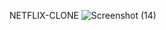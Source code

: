 NETFLIX-CLONE 
![Screenshot (14)](https://user-images.githubusercontent.com/54449124/100875656-52ad6480-34cc-11eb-902c-ef6bee0b4c86.png)
